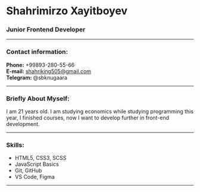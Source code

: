 # Shahrimirzo Xayitboyev

### Junior Frontend Developer

---

### Contact information:

**Phone:** +99893-280-55-66<br>
**E-mail:** shahriking505@gmail.com<br>
**Telegram:** @sbknugaara<br>

---

### Briefly About Myself:

I am 21 years old. I am studying economics while studying programming this year, I finished courses, now I want to develop further in front-end development.<br>

---

### Skills:

- HTML5, CSS3, SCSS
- JavaScript Basics
- Git, GitHub
- VS Code, Figma

---